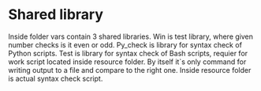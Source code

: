 # Shared library
Inside folder vars contain 3 shared libraries. 
Win is test library, where given number checks is it even or odd. 
Py_check is library for syntax check of Python scripts.
Test is library for syntax check of Bash scripts, requier for work script located inside resource folder. 
By itself it\`s only command for writing output to a file and compare to the right one. Inside resource folder is actual syntax check script.
